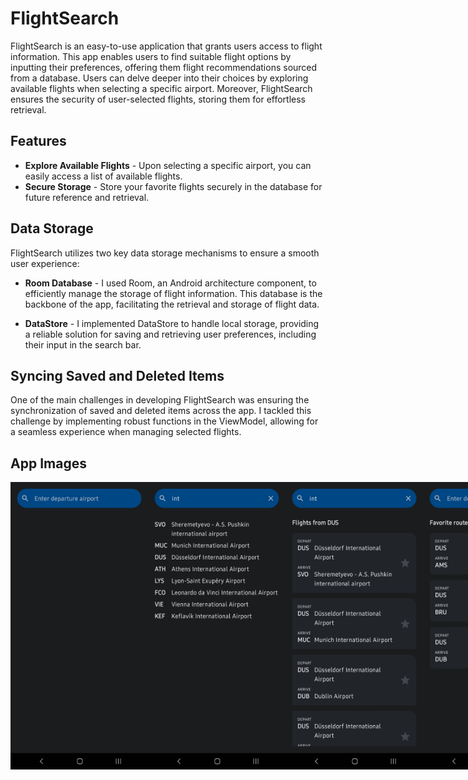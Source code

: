 # FlightSearch
FlightSearch is an easy-to-use application that grants users access to flight information. This app enables users to find suitable flight options by inputting their preferences, offering them flight recommendations sourced from a database. Users can delve deeper into their choices by exploring available flights when selecting a specific airport. Moreover, FlightSearch ensures the security of user-selected flights, storing them for effortless retrieval.

## Features
- **Explore Available Flights** - Upon selecting a specific airport, you can easily access a list of available flights.
- **Secure Storage** - Store your favorite flights securely in the database for future reference and retrieval.

## Data Storage
FlightSearch utilizes two key data storage mechanisms to ensure a smooth user experience:

- **Room Database** - I used Room, an Android architecture component, to efficiently manage the storage of flight information. This database is the backbone of the app, facilitating the retrieval and storage of flight data.


- **DataStore** - I implemented DataStore to handle local storage, providing a reliable solution for saving and retrieving user preferences, including their input in the search bar.

## Syncing Saved and Deleted Items
One of the main challenges in developing FlightSearch was ensuring the synchronization of saved and deleted items across the app. I tackled this challenge by implementing robust functions in the ViewModel, allowing for a seamless experience when managing selected flights.

## App Images
<div style="display: flex; justify-content: space-between;">
    <img src="1.png" alt="Main Page" width="220" height="460">
    <img src="2.png" alt="Search Page" width="220" height="460">
    <img src="3.png" alt="Results Page" width="220" height="460">
    <img src="4.png" alt="Main Page After Saving Items" width="220" height="460">
</div>
